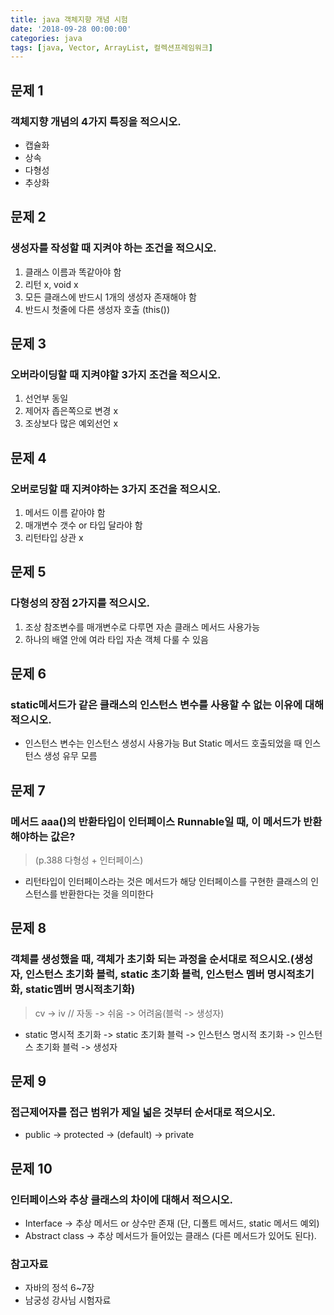 ```yaml
---
title: java 객체지향 개념 시험
date: '2018-09-28 00:00:00'
categories: java
tags: [java, Vector, ArrayList, 컬렉션프레임워크]
---
```


## 문제 1

### 객체지향 개념의 4가지 특징을 적으시오.

* 캡슐화
* 상속
* 다형성
* 추상화

## 문제 2

### 생성자를 작성할 때 지켜야 하는 조건을 적으시오.

1. 클래스 이름과 똑같아야 함
2. 리턴 x, void x
3. 모든 클래스에 반드시 1개의 생성자 존재해야 함
4. 반드시 첫줄에 다른 생성자 호출 (this())

## 문제 3

### 오버라이딩할 때 지켜야할 3가지 조건을 적으시오.

1. 선언부 동일
2. 제어자 좁은쪽으로 변경 x
3. 조상보다 많은 예외선언 x

## 문제 4

### 오버로딩할 때 지켜야하는 3가지 조건을 적으시오.

1. 메서드 이름 같아야 함
2. 매개변수 갯수 or 타입 달라야 함
3. 리턴타입 상관 x

## 문제 5

### 다형성의 장점 2가지를 적으시오.

1. 조상 참조변수를 매개변수로 다루면 자손 클래스 메서드 사용가능
2. 하나의 배열 안에 여라 타입 자손 객체 다룰 수 있음

## 문제 6

### static메서드가 같은 클래스의 인스턴스 변수를 사용할 수 없는 이유에 대해 적으시오.

* 인스턴스 변수는 인스턴스 생성시 사용가능 But Static 메서드 호출되었을 때 인스턴스 생성 유무 모름

## 문제 7

### 메서드 aaa()의 반환타입이 인터페이스 Runnable일 때, 이 메서드가 반환해야하는 값은?

> (p.388 다형성 + 인터페이스)

* 리턴타입이 인터페이스라는 것은 메서드가 해당 인터페이스를 구현한 클래스의 인스턴스를 반환한다는 것을 의미한다

## 문제 8

### 객체를 생성했을 때, 객체가 초기화 되는 과정을 순서대로 적으시오.(생성자, 인스턴스 초기화 블럭, static 초기화 블럭, 인스턴스 멤버 명시적초기화, static멤버 명시적초기화)

> cv -> iv // 자동 -> 쉬움 -> 어려움(블럭 -> 생성자)

* static 명시적 초기화 -> static 초기화 블럭 -> 인스턴스 명시적 초기화 -> 인스턴스 초기화 블럭 -> 생성자

## 문제 9

### 접근제어자를 접근 범위가 제일 넓은 것부터 순서대로 적으시오.

* public -> protected -> (default) -> private

## 문제 10

### 인터페이스와 추상 클래스의 차이에 대해서 적으시오.

* Interface -> 추상 메서드 or 상수만 존재 (단, 디폴트 메서드, static 메서드 예외)
* Abstract class -> 추상 메서드가 들어있는 클래스 (다른 메서드가 있어도 된다).

### 참고자료

* 자바의 정석 6~7장
* 남궁성 강사님 시험자료
